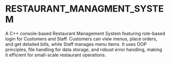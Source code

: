 # RESTAURANT_MANAGMENT_SYSTEM
A C++ console-based Restaurant Management System featuring role-based login for Customers and Staff. Customers can view menus, place orders, and get detailed bills, while Staff manages menu items. It uses OOP principles, file handling for data storage, and robust error handling, making it efficient for small-scale restaurant operations.

